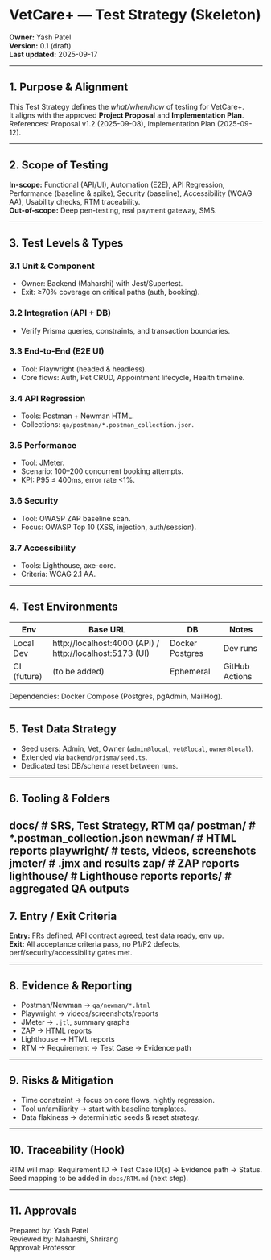 # VetCare+ — Test Strategy (Skeleton)
**Owner:** Yash Patel  
**Version:** 0.1 (draft)  
**Last updated:** 2025-09-17  

---

## 1. Purpose & Alignment
This Test Strategy defines the *what/when/how* of testing for VetCare+.  
It aligns with the approved **Project Proposal** and **Implementation Plan**.  
References: Proposal v1.2 (2025-09-08), Implementation Plan (2025-09-12).

---

## 2. Scope of Testing
**In-scope:** Functional (API/UI), Automation (E2E), API Regression, Performance (baseline & spike), Security (baseline), Accessibility (WCAG AA), Usability checks, RTM traceability.  
**Out-of-scope:** Deep pen-testing, real payment gateway, SMS.

---

## 3. Test Levels & Types
### 3.1 Unit & Component
- Owner: Backend (Maharshi) with Jest/Supertest.
- Exit: ≥70% coverage on critical paths (auth, booking).

### 3.2 Integration (API + DB)
- Verify Prisma queries, constraints, and transaction boundaries.

### 3.3 End-to-End (E2E UI)
- Tool: Playwright (headed & headless).  
- Core flows: Auth, Pet CRUD, Appointment lifecycle, Health timeline.

### 3.4 API Regression
- Tools: Postman + Newman HTML.  
- Collections: `qa/postman/*.postman_collection.json`.

### 3.5 Performance
- Tool: JMeter.  
- Scenario: 100–200 concurrent booking attempts.  
- KPI: P95 ≤ 400ms, error rate <1%.

### 3.6 Security
- Tool: OWASP ZAP baseline scan.  
- Focus: OWASP Top 10 (XSS, injection, auth/session).

### 3.7 Accessibility
- Tools: Lighthouse, axe-core.  
- Criteria: WCAG 2.1 AA.

---

## 4. Test Environments
| Env         | Base URL                       | DB           | Notes |
|-------------|--------------------------------|--------------|-------|
| Local Dev   | http://localhost:4000 (API) / http://localhost:5173 (UI) | Docker Postgres | Dev runs |
| CI (future) | (to be added)                  | Ephemeral    | GitHub Actions |

Dependencies: Docker Compose (Postgres, pgAdmin, MailHog).

---

## 5. Test Data Strategy
- Seed users: Admin, Vet, Owner (`admin@local`, `vet@local`, `owner@local`).  
- Extended via `backend/prisma/seed.ts`.  
- Dedicated test DB/schema reset between runs.

---

## 6. Tooling & Folders
docs/ # SRS, Test Strategy, RTM
qa/
postman/ # *.postman_collection.json
newman/ # HTML reports
playwright/ # tests, videos, screenshots
jmeter/ # .jmx and results
zap/ # ZAP reports
lighthouse/ # Lighthouse reports
reports/ # aggregated QA outputs
---

## 7. Entry / Exit Criteria
**Entry:** FRs defined, API contract agreed, test data ready, env up.  
**Exit:** All acceptance criteria pass, no P1/P2 defects, perf/security/accessibility gates met.

---

## 8. Evidence & Reporting
- Postman/Newman → `qa/newman/*.html`  
- Playwright → videos/screenshots/reports  
- JMeter → `.jtl`, summary graphs  
- ZAP → HTML reports  
- Lighthouse → HTML reports  
- RTM → Requirement → Test Case → Evidence path

---

## 9. Risks & Mitigation
- Time constraint → focus on core flows, nightly regression.  
- Tool unfamiliarity → start with baseline templates.  
- Data flakiness → deterministic seeds & reset strategy.

---

## 10. Traceability (Hook)
RTM will map: Requirement ID → Test Case ID(s) → Evidence path → Status.  
Seed mapping to be added in `docs/RTM.md` (next step).

---

## 11. Approvals
Prepared by: Yash Patel  
Reviewed by: Maharshi, Shrirang  
Approval: Professor

